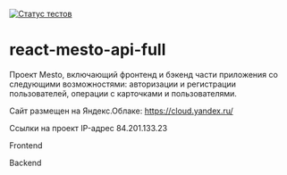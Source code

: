[![Статус тестов](../../actions/workflows/tests.yml/badge.svg)](../../actions/workflows/tests.yml)

# react-mesto-api-full

Проект Mesto, включающий фронтенд и бэкенд части приложения со следующими возможностями: авторизации и регистрации пользователей, операции с карточками и пользователями.

Cайт размещен на Яндекс.Облаке: https://cloud.yandex.ru/

Ссылки на проект
IP-адрес 84.201.133.23

Frontend 

Backend 